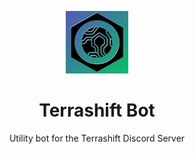 <p align="center">
  <img src="icon.webp" width="100px" height="100px" />
  <h1 align="center">Terrashift Bot</h1>
  <p align="center">Utility bot for the Terrashift Discord Server</p>
</p>
